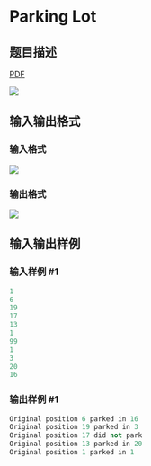 # Parking Lot

## 题目描述

[problemUrl]: https://uva.onlinejudge.org/index.php?option=com_onlinejudge&Itemid=8&category=8&page=show_problem&problem=544

[PDF](https://uva.onlinejudge.org/external/6/p603.pdf)

![](https://cdn.luogu.com.cn/upload/vjudge_pic/UVA603/53b7d6b4e0c00f37eaabff50b11c80e680d18892.png)

## 输入输出格式

### 输入格式

![](https://cdn.luogu.com.cn/upload/vjudge_pic/UVA603/f39c444b9095a0b44a28d805d8721ea3b76f9d4a.png)

### 输出格式

![](https://cdn.luogu.com.cn/upload/vjudge_pic/UVA603/9a6fb9962a564b580c06773aac5e64aa3772d5e6.png)

## 输入输出样例

### 输入样例 #1

```cpp
1
6
19
17
13
1
99
1
3
20
16
```


### 输出样例 #1

```cpp
Original position 6 parked in 16
Original position 19 parked in 3
Original position 17 did not park
Original position 13 parked in 20
Original position 1 parked in 1
```


